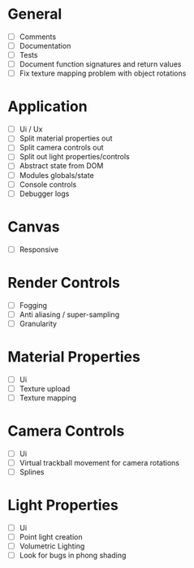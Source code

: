 # General
- [ ] Comments
- [ ] Documentation
- [ ] Tests
- [ ] Document function signatures and return values
- [ ] Fix texture mapping problem with object rotations

# Application
- [ ] Ui / Ux
- [ ] Split material properties out
- [ ] Split camera controls out
- [ ] Split out light properties/controls
- [ ] Abstract state from DOM
- [ ] Modules globals/state
- [ ] Console controls
- [ ] Debugger logs

# Canvas
- [ ] Responsive

# Render Controls
- [ ] Fogging
- [ ] Anti aliasing / super-sampling
- [ ] Granularity

# Material Properties
- [ ] Ui
- [ ] Texture upload
- [ ] Texture mapping

# Camera Controls
- [ ] Ui
- [ ] Virtual trackball movement for camera rotations
- [ ] Splines

# Light Properties
- [ ] Ui
- [ ] Point light creation
- [ ] Volumetric Lighting
- [ ] Look for bugs in phong shading